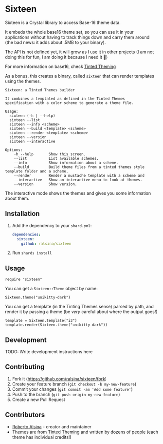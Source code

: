 # Sixteen

Sixteen is a Crystal library to access Base-16 theme data.

It embeds the whole base16 theme set, so you can use it in your applications without having to track things down and carry them
around (the bad news: it adds about .5MB to your binary).

The API is not defined yet, it will grow as I use it in other
projects (I am not doing this for fun, I am doing it because I need it 🤣)

For more information on base16, check [Tinted Theming](https://github.com/tinted-theming/home)

As a bonus, this creates a binary, called `sixteen` that can
render templates using the themes.

```
Sixteen: a Tinted Themes builder

It combines a templated as defined in the Tinted Themes
specification with a color scheme to generate a theme file.

Usage:
  sixteen (-h | --help)
  sixteen --list
  sixteen --info <scheme>
  sixteen --build <template> <scheme>
  sixteen --render <template> <scheme>
  sixteen --version
  sixteen --interactive

Options:
    -h --help       Show this screen.
    --list          List available schemes.
    --info          Show information about a scheme.
    --build         Build theme files from a tinted themes style template folder and a scheme.
    --render        Render a mustache template with a scheme and
    --interactive   Show an interactive menu to look at themes.
    --version       Show version.
```

The interactive mode shows the themes and gives you some information about them.

<script src="https://asciinema.org/a/iUKp8SyZEC3OHTByi8lLNY8Zf.js" id="asciicast-iUKp8SyZEC3OHTByi8lLNY8Zf" async="true"></script>

## Installation

1. Add the dependency to your `shard.yml`:

   ```yaml
   dependencies:
     sixteen:
       github: ralsina/sixteen
   ```

2. Run `shards install`

## Usage

```crystal
require "sixteen"
```

You can get a `Sixteen::Theme` object by name:

```crystal
Sixteen.theme("unikitty-dark")
```

You can get a template (in the Tinting Themes sense) parsed
by path, and render it by passing a theme (be *very* careful
about where the output goes!)

```crystal
template = Sixteen.template("i3")
template.render(Sixteen.theme("unikitty-dark"))
```

## Development

TODO: Write development instructions here

## Contributing

1. Fork it (<https://github.com/ralsina/sixteen/fork>)
2. Create your feature branch (`git checkout -b my-new-feature`)
3. Commit your changes (`git commit -am 'Add some feature'`)
4. Push to the branch (`git push origin my-new-feature`)
5. Create a new Pull Request

## Contributors

- [Roberto Alsina](https://github.com/ralsina) - creator and maintainer
- Themes are from [Tinted Theming](https://github.com/tinted-theming)
  and written by dozens of people (each theme has individual
  credits!)
